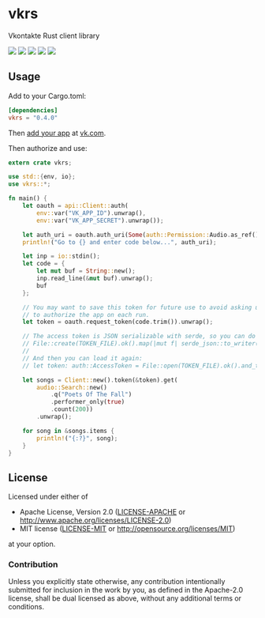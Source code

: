 # vkrs
Vkontakte Rust client library

<a href="https://travis-ci.org/kstep/vkrs"><img src="https://img.shields.io/travis/kstep/vkrs.png?style=flat-square" /></a> <a href="https://crates.io/crates/vkrs"><img src="https://img.shields.io/crates/d/vkrs.png?style=flat-square" /></a> <a href="https://crates.io/crates/vkrs"><img src="https://img.shields.io/crates/v/vkrs.png?style=flat-square" /></a> <a href="https://crates.io/crates/vkrs"><img src="https://img.shields.io/crates/l/vkrs.png?style=flat-square" /></a> <a href="https://coveralls.io/github/kstep/vkrs"><img src="https://img.shields.io/coveralls/kstep/vkrs.png?style=flat-square" /></a>


## Usage

Add to your Cargo.toml:

```toml
[dependencies]
vkrs = "0.4.0"
```

Then [add your app](https://vk.com/apps?act=manage) at [vk.com](https://vk.com/).

Then authorize and use:

```rust
extern crate vkrs;

use std::{env, io};
use vkrs::*;

fn main() {
    let oauth = api::Client::auth(
        env::var("VK_APP_ID").unwrap(),
        env::var("VK_APP_SECRET").unwrap());

    let auth_uri = oauth.auth_uri(Some(auth::Permission::Audio.as_ref()), None).unwrap();
    println!("Go to {} and enter code below...", auth_uri);

    let inp = io::stdin();
    let code = {
        let mut buf = String::new();
        inp.read_line(&mut buf).unwrap();
        buf
    };

    // You may want to save this token for future use to avoid asking user
    // to authorize the app on each run.
    let token = oauth.request_token(code.trim()).unwrap();

    // The access token is JSON serializable with serde, so you can do it this way:
    // File::create(TOKEN_FILE).ok().map(|mut f| serde_json::to_writer(&mut f, &token).ok()).unwrap();
    //
    // And then you can load it again:
    // let token: auth::AccessToken = File::open(TOKEN_FILE).ok().and_then(|mut f| serde_json::from_reader(&mut f).ok()).unwrap();

    let songs = Client::new().token(&token).get(
        audio::Search::new()
            .q("Poets Of The Fall")
            .performer_only(true)
            .count(200))
        .unwrap();

    for song in &songs.items {
        println!("{:?}", song);
    }
}
```

## License

Licensed under either of

 * Apache License, Version 2.0 ([LICENSE-APACHE](LICENSE-APACHE) or http://www.apache.org/licenses/LICENSE-2.0)
 * MIT license ([LICENSE-MIT](LICENSE-MIT) or http://opensource.org/licenses/MIT)

at your option.

### Contribution

Unless you explicitly state otherwise, any contribution intentionally submitted
for inclusion in the work by you, as defined in the Apache-2.0 license, shall be dual licensed as above, without any
additional terms or conditions.
